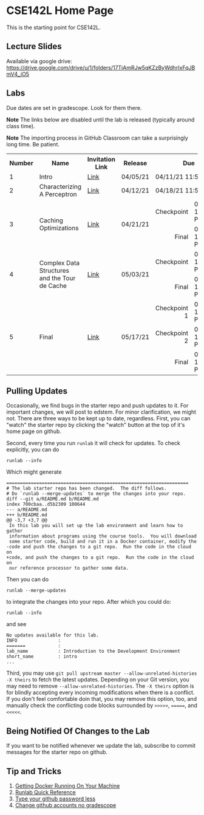 # CSE142L Home Page

This is the starting point for CSE142L.

## Lecture Slides

Available via google drive: https://drive.google.com/drive/u/1/folders/17TjAmRJw5qKZzByWdhrIxFqJBmV4_jO5

## Labs

Due dates are set in gradescope.  Look for them there.

**Note** The links below are disabled until the lab is released (typically around class time).

**Note** The importing process in GitHub Classroom can take a surprisingly long time.  Be patient.

<table>
 <tr>
  <th>Number</th>
  <th>Name</th>
  <th>Invitation Link</th>
  <th>Release</th>
  <th colspan=2>Due</th>
  <th>Starter Repo</th>
 </tr>
 <tr>
  <td>1</td>
  <td>Intro</td>
  <td><a href="https://classroom.github.com/a/gNSleHrN">Link</a></td>
  <td>04/05/21</td><td colspan=2>04/11/21 11:59 PM</td>
  <td><a href="https://github.com/CSE142/sp21-CSE142L-intro-starter">Link</a></td>
 </tr>
 <tr>
  <td>2</td>
  <td>Characterizing A Perceptron</td><td>
  <a href="https://classroom.github.com/a/XRUpgIPD">Link</a></td>
  <td>04/12/21</td><td colspan=2>04/18/21 11:59 PM</td>
  <td><a href="https://github.com/CSE142/sp21-CSE142L-characterizing-starter">Link</a></td>
 </tr>
 <tr>
  <td rowspan=2>3</td><td rowspan=2>Caching Optimizations</td>
  <td rowspan=2><a href="https://classroom.github.com/a/1KwA-SOD">Link</a></td>
  <td rowspan=2>04/21/21</td><td align=right>Checkpoint</td><td>04/26/21 11:59 PM</td>
  <td rowspan=2><a href="https://github.com/CSE142/sp21-CSE142L-caches-I-starter">Link</a></td>
 </tr>
 <tr>
  <td align=right>Final</td>
  <td>05/03/21 11:59 PM</td>
 </tr>
 <tr>
  <td rowspan=2>4</td><td rowspan=2>Complex Data Structures<br>and the Tour de Cache</td>
  <td rowspan=2><a href="https://classroom.github.com/a/6YAkdA1_">Link</a></td>
  <td rowspan=2>05/03/21</td><td align=right>Checkpoint</td><td>05/09/21 11:59 PM</td>
  <td rowspan=2><a href="https://github.com/CSE142/sp21-CSE142L-datastructs-starter">Link</a></td>
 </tr>
 <tr>
  <td align=right>Final</td>
  <td>05/16/21 11:59 PM</td>
 </tr>
 <tr>
  <td rowspan=3>5</td><td rowspan=3>Final</td>
  <td rowspan=3><a href="https://classroom.github.com/a/TxFIxLtQ">Link</a></td>
  <td rowspan=3>05/17/21</td><td align=right>Checkpoint 1</td><td>05/23/21 11:59 PM</td>
  <td rowspan=3><a href="https://github.com/CSE142/sp21-CSE142L-final-starter">Link</a></td>
 </tr>
 <tr>
  <td align=right>Checkpoint 2</td>
  <td>05/30/21 11:59 PM</td>
 </tr>
 <tr>
  <td align=right>Final</td>
  <td>06/04/21 11:59 PM</td>
 </tr>
</table>

## Pulling Updates

Occasionally, we find bugs in the starter repo and push updates to it.  For important changes, we will post to edstem.  For minor clarification, we might not.  There are three ways to be kept up to date, regardless.  First, you can "watch" the starter repo by clicking the "watch" button at the top of it's home page on github.

Second, every time you run `runlab` it will check for updates.  To check explicitly, you can do

```
runlab --info
```

Which might generate

```
===================================================================
# The lab starter repo has been changed.  The diff follows.
# Do `runlab --merge-updates` to merge the changes into your repo.
diff --git a/README.md b/README.md
index 700cbaa..d5b2309 100644
--- a/README.md
+++ b/README.md
@@ -3,7 +3,7 @@
 In this lab you will set up the lab environment and learn how to gather
 information about programs using the course tools.  You will download
 some starter code, build and run it in a Docker container, modify the
-code and push the changes to a git repo.  Run the code in the cloud on
+code, and push the changes to a git repo.  Run the code in the cloud on
 our reference processor to gather some data.
```

Then you can do 

``` 
runlab --merge-updates
```

to integrate the changes into your repo.  After which you could do:

```
runlab --info
```

and see

```
No updates available for this lab.
INFO               :
=======            :
lab_name           : Introduction to the Development Environment
short_name         : intro
...
```

Third, you may use `git pull upstream master --allow-unrelated-histories -X theirs` to fetch the latest updates. Depending on your Git version, you may need to remove `--allow-unrelated-histories`. The `-X theirs` option is for blindly accepting every incoming modifications when there is a conflict. If you don't feel comfortable doin that, you may remove this option, too, and manually check the conflicting code blocks surrounded by `>>>>>`, `=====`, and `<<<<<`.

## Being Notified Of Changes to the Lab

If you want to be notified whenever we update the lab, subscribe to commit messages for the starter repo on github.

## Tip and Tricks

1. [Getting Docker Running On Your Machine](Getting-Docker.md)
2. [Runlab Quick Reference](runlab-quickref.md)
3. [Type your github password less](https://help.github.com/en/github/using-git/caching-your-github-password-in-git)
4. [Change github accounts no gradescope](use-a-different-github-account.md)



